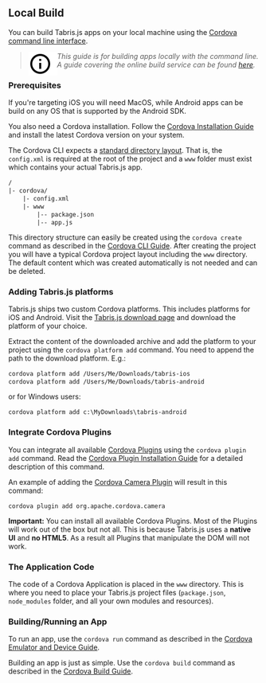 ---
---
## Local Build

You can build Tabris.js apps on your local machine using the [Cordova command line interface](http://cordova.apache.org/docs/en/edge/guide_cli_index.md.html#The%20Command-Line%20Interface).

> <img align="left" src="img/note.png"> <i>This guide is for building apps locally with the command line. A guide covering the online build service can be found [here](build.md).</i>

### Prerequisites

If you're targeting iOS you will need MacOS, while Android apps can be build on any OS that is supported by the Android SDK.

You also need a Cordova installation. Follow the [Cordova Installation Guide](http://cordova.apache.org/docs/en/edge/guide_cli_index.md.html#The%20Command-Line%20Interface_installing_the_cordova_cli) and install the latest Cordova version on your system.

The Cordova CLI expects a [standard directory layout](http://cordova.apache.org/docs/en/latest/reference/cordova-cli/index.html#directory-structure). That is, the `config.xml` is required at the root of the project and a `www` folder must exist which contains your actual Tabris.js app.
```
/
|- cordova/
    |- config.xml
    |- www
        |-- package.json
        |-- app.js
```

This directory structure can easily be created using the `cordova create` command as described in the [Cordova CLI Guide](http://cordova.apache.org/docs/en/edge/guide_cli_index.md.html#The%20Command-Line%20Interface_create_the_app). After creating the project you will have a typical Cordova project layout including the `www` directory. The default content which was created automatically is not needed and can be deleted.

### Adding Tabris.js platforms

Tabris.js ships two custom Cordova platforms. This includes platforms for iOS and Android. Visit the [Tabris.js download page](https://tabrisjs.com/download) and download the platform of your choice.

Extract the content of the downloaded archive and add the platform to your project using the `cordova platform add` command. You need to append the path to the download platform. E.g.:

```
cordova platform add /Users/Me/Downloads/tabris-ios
cordova platform add /Users/Me/Downloads/tabris-android
```
or for Windows users:
```
cordova platform add c:\MyDownloads\tabris-android
```

### Integrate Cordova Plugins

You can integrate all available [Cordova Plugins](http://plugins.cordova.io/#/) using the `cordova plugin add` command. Read the [Cordova Plugin Installation Guide](http://cordova.apache.org/docs/en/edge/guide_cli_index.md.html#The%20Command-Line%20Interface_add_plugin_features) for a detailed description of this command.

An example of adding the [Cordova Camera Plugin](http://plugins.cordova.io/#/package/org.apache.cordova.camera) will result in this command:
```
cordova plugin add org.apache.cordova.camera
```

**Important:** You can install all available Cordova Plugins. Most of the Plugins will work out of the box but not all. This is because Tabris.js uses a **native UI** and **no HTML5**. As a result all Plugins that manipulate the DOM will not work.

### The Application Code

The code of a Cordova Application is placed in the `www` directory. This is where you need to place your Tabris.js project files (`package.json`, `node_modules` folder, and all your own modules and resources).

### Building/Running an App

To run an app, use the `cordova run` command as described in the [Cordova Emulator and Device Guide](http://cordova.apache.org/docs/en/edge/guide_cli_index.md.html#The%20Command-Line%20Interface_test_the_app_on_an_emulator_or_device).

Building an app is just as simple. Use the `cordova build` command as described in the [Cordova Build Guide](http://cordova.apache.org/docs/en/edge/guide_cli_index.md.html#The%20Command-Line%20Interface_build_the_app).

